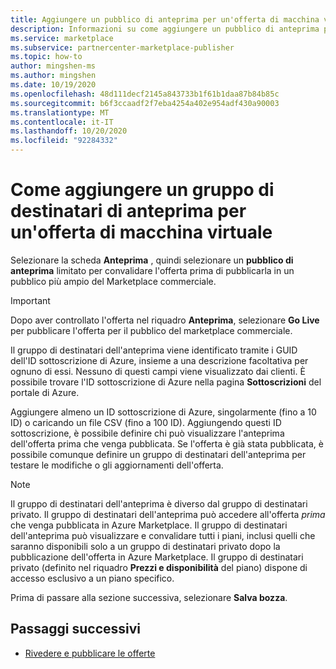 ```yaml
---
title: Aggiungere un pubblico di anteprima per un'offerta di macchina virtuale in Azure Marketplace
description: Informazioni su come aggiungere un pubblico di anteprima per un'offerta di macchina virtuale in Azure Marketplace.
ms.service: marketplace
ms.subservice: partnercenter-marketplace-publisher
ms.topic: how-to
author: mingshen-ms
ms.author: mingshen
ms.date: 10/19/2020
ms.openlocfilehash: 48d111decf2145a843733b1f61b1daa87b84b85c
ms.sourcegitcommit: b6f3ccaadf2f7eba4254a402e954adf430a90003
ms.translationtype: MT
ms.contentlocale: it-IT
ms.lasthandoff: 10/20/2020
ms.locfileid: "92284332"
---
```

# <a name="how-to-add-a-preview-audience-for-a-virtual-machine-offer"></a>Come aggiungere un gruppo di destinatari di anteprima per un'offerta di macchina virtuale

Selezionare la scheda **Anteprima** , quindi selezionare un **pubblico di anteprima** limitato per convalidare l'offerta prima di pubblicarla in un pubblico più ampio del Marketplace commerciale.

> [!IMPORTANT]
> Dopo aver controllato l'offerta nel riquadro **Anteprima**, selezionare **Go Live** per pubblicare l'offerta per il pubblico del marketplace commerciale.

Il gruppo di destinatari dell'anteprima viene identificato tramite i GUID dell'ID sottoscrizione di Azure, insieme a una descrizione facoltativa per ognuno di essi. Nessuno di questi campi viene visualizzato dai clienti. È possibile trovare l'ID sottoscrizione di Azure nella pagina **Sottoscrizioni** del portale di Azure.

Aggiungere almeno un ID sottoscrizione di Azure, singolarmente (fino a 10 ID) o caricando un file CSV (fino a 100 ID). Aggiungendo questi ID sottoscrizione, è possibile definire chi può visualizzare l'anteprima dell'offerta prima che venga pubblicata. Se l'offerta è già stata pubblicata, è possibile comunque definire un gruppo di destinatari dell'anteprima per testare le modifiche o gli aggiornamenti dell'offerta.

> [!NOTE]
> Il gruppo di destinatari dell'anteprima è diverso dal gruppo di destinatari privato. Il gruppo di destinatari dell'anteprima può accedere all'offerta *prima* che venga pubblicata in Azure Marketplace. Il gruppo di destinatari dell'anteprima può visualizzare e convalidare tutti i piani, inclusi quelli che saranno disponibili solo a un gruppo di destinatari privato dopo la pubblicazione dell'offerta in Azure Marketplace. Il gruppo di destinatari privato (definito nel riquadro **Prezzi e disponibilità** del piano) dispone di accesso esclusivo a un piano specifico.

Prima di passare alla sezione successiva, selezionare **Salva bozza**.

## <a name="next-steps"></a>Passaggi successivi

- [Rivedere e pubblicare le offerte](review-publish-offer.md)
